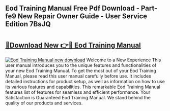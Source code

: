 ## Eod Training Manual Free Pdf Download - Part-fe9 New Repair Owner Guide - User Service Edition 7BsJQ

# <h2><a href="http://cf17357.oget.top/?id=Eod+Training+Manual">🔗Download New 👉🔴 Eod Training Manual</a></h2>

[![Eod Training Manual new download](https://i.imgur.com/5g1atiW.png)](http://cf17357.oget.top/?id=Eod+Training+Manual)
Welcome to a New Experience This user manual introduces you to the unique features and functionalities of your new Eod Training Manual. To get the most out of your Eod Training Manual, please read this user manual carefully before use. It includes detailed instructions for product setup, as well as information on how to use its various features and capabilities. This remarkable Eod Training Manual features list of features for seamless and efficient performance. Your Satisfaction is Guaranteed Eod Training Manual. We stand behind the quality of our products and services.
